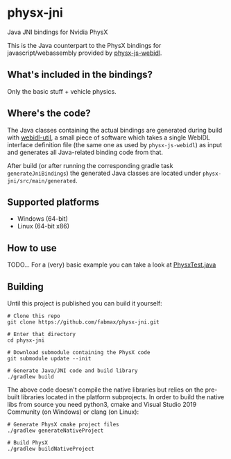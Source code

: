 # physx-jni
Java JNI bindings for Nvidia PhysX

This is the Java counterpart to the PhysX bindings for javascript/webassembly provided by
[physx-js-webidl](https://github.com/fabmax/physx-js-webidl).

## What's included in the bindings?
Only the basic stuff + vehicle physics.

## Where's the code?
The Java classes containing the actual bindings are generated during build with
[webidl-util](https://github.com/fabmax/webidl-util), a small piece of software which takes a single
WebIDL interface definition file (the same one as used by `physx-js-webidl`) as input and generates
all Java-related binding code from that.

After build (or after running the corresponding gradle task `generateJniBindings`) the generated Java
classes are located under `physx-jni/src/main/generated`.

## Supported platforms
- Windows (64-bit)
- Linux (64-bit x86)

## How to use
TODO... For a (very) basic example you can take a look at
[PhysxTest.java](physx-jni/src/test/java/de/fabmax/physxjni/PhysXTest.java)

## Building
Until this project is published you can build it yourself:
```
# Clone this repo
git clone https://github.com/fabmax/physx-jni.git

# Enter that directory
cd physx-jni

# Download submodule containing the PhysX code
git submodule update --init

# Generate Java/JNI code and build library
./gradlew build
```

The above code doesn't compile the native libraries but relies on the pre-built libraries located in
the platform subprojects. In order to build the native libs from source you need
python3, cmake and Visual Studio 2019 Community (on Windows) or clang (on Linux):
```
# Generate PhysX cmake project files
./gradlew generateNativeProject

# Build PhysX
./gradlew buildNativeProject
```